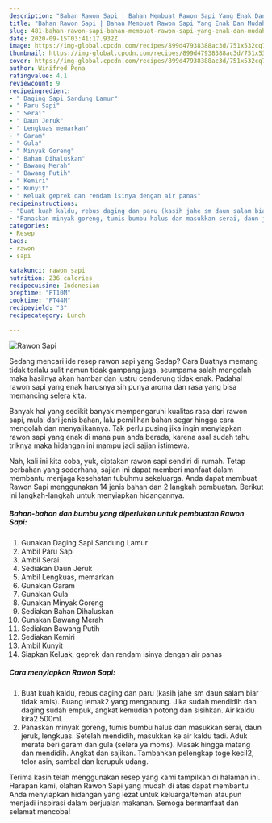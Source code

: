 ```yaml
---
description: "Bahan Rawon Sapi | Bahan Membuat Rawon Sapi Yang Enak Dan Mudah"
title: "Bahan Rawon Sapi | Bahan Membuat Rawon Sapi Yang Enak Dan Mudah"
slug: 481-bahan-rawon-sapi-bahan-membuat-rawon-sapi-yang-enak-dan-mudah
date: 2020-09-15T03:41:17.932Z
image: https://img-global.cpcdn.com/recipes/899d47938388ac3d/751x532cq70/rawon-sapi-foto-resep-utama.jpg
thumbnail: https://img-global.cpcdn.com/recipes/899d47938388ac3d/751x532cq70/rawon-sapi-foto-resep-utama.jpg
cover: https://img-global.cpcdn.com/recipes/899d47938388ac3d/751x532cq70/rawon-sapi-foto-resep-utama.jpg
author: Winifred Pena
ratingvalue: 4.1
reviewcount: 9
recipeingredient:
- " Daging Sapi Sandung Lamur"
- " Paru Sapi"
- " Serai"
- " Daun Jeruk"
- " Lengkuas memarkan"
- " Garam"
- " Gula"
- " Minyak Goreng"
- " Bahan Dihaluskan"
- " Bawang Merah"
- " Bawang Putih"
- " Kemiri"
- " Kunyit"
- " Keluak geprek dan rendam isinya dengan air panas"
recipeinstructions:
- "Buat kuah kaldu, rebus daging dan paru (kasih jahe sm daun salam biar tidak amis). Buang lemak2 yang mengapung. Jika sudah mendidih dan daging sudah empuk, angkat kemudian potong dan sisihkan. Air kaldu kira2 500ml."
- "Panaskan minyak goreng, tumis bumbu halus dan masukkan serai, daun jeruk, lengkuas. Setelah mendidih, masukkan ke air kaldu tadi. Aduk merata beri garam dan gula (selera ya moms). Masak hingga matang dan mendidih. Angkat dan sajikan. Tambahkan pelengkap toge kecil2, telor asin, sambal dan kerupuk udang."
categories:
- Resep
tags:
- rawon
- sapi

katakunci: rawon sapi 
nutrition: 236 calories
recipecuisine: Indonesian
preptime: "PT10M"
cooktime: "PT44M"
recipeyield: "3"
recipecategory: Lunch

---
```



![Rawon Sapi](https://img-global.cpcdn.com/recipes/899d47938388ac3d/751x532cq70/rawon-sapi-foto-resep-utama.jpg)

Sedang mencari ide resep rawon sapi yang Sedap? Cara Buatnya memang tidak terlalu sulit namun tidak gampang juga. seumpama salah mengolah maka hasilnya akan hambar dan justru cenderung tidak enak. Padahal rawon sapi yang enak harusnya sih punya aroma dan rasa yang bisa memancing selera kita.



Banyak hal yang sedikit banyak mempengaruhi kualitas rasa dari rawon sapi, mulai dari jenis bahan, lalu pemilihan bahan segar hingga cara mengolah dan menyajikannya. Tak perlu pusing jika ingin menyiapkan rawon sapi yang enak di mana pun anda berada, karena asal sudah tahu triknya maka hidangan ini mampu jadi sajian istimewa.


Nah, kali ini kita coba, yuk, ciptakan rawon sapi sendiri di rumah. Tetap berbahan yang sederhana, sajian ini dapat memberi manfaat dalam membantu menjaga kesehatan tubuhmu sekeluarga. Anda dapat membuat Rawon Sapi menggunakan 14 jenis bahan dan 2 langkah pembuatan. Berikut ini langkah-langkah untuk menyiapkan hidangannya.

<!--inarticleads1-->

##### Bahan-bahan dan bumbu yang diperlukan untuk pembuatan Rawon Sapi:

1. Gunakan  Daging Sapi Sandung Lamur
1. Ambil  Paru Sapi
1. Ambil  Serai
1. Sediakan  Daun Jeruk
1. Ambil  Lengkuas, memarkan
1. Gunakan  Garam
1. Gunakan  Gula
1. Gunakan  Minyak Goreng
1. Sediakan  Bahan Dihaluskan
1. Gunakan  Bawang Merah
1. Sediakan  Bawang Putih
1. Sediakan  Kemiri
1. Ambil  Kunyit
1. Siapkan  Keluak, geprek dan rendam isinya dengan air panas




<!--inarticleads2-->

##### Cara menyiapkan Rawon Sapi:

1. Buat kuah kaldu, rebus daging dan paru (kasih jahe sm daun salam biar tidak amis). Buang lemak2 yang mengapung. Jika sudah mendidih dan daging sudah empuk, angkat kemudian potong dan sisihkan. Air kaldu kira2 500ml.
1. Panaskan minyak goreng, tumis bumbu halus dan masukkan serai, daun jeruk, lengkuas. Setelah mendidih, masukkan ke air kaldu tadi. Aduk merata beri garam dan gula (selera ya moms). Masak hingga matang dan mendidih. Angkat dan sajikan. Tambahkan pelengkap toge kecil2, telor asin, sambal dan kerupuk udang.




Terima kasih telah menggunakan resep yang kami tampilkan di halaman ini. Harapan kami, olahan Rawon Sapi yang mudah di atas dapat membantu Anda menyiapkan hidangan yang lezat untuk keluarga/teman ataupun menjadi inspirasi dalam berjualan makanan. Semoga bermanfaat dan selamat mencoba!
